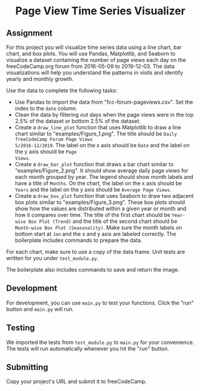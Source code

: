 <h1 align="center"><string>Page View Time Series Visualizer
</string></h1>

## **Assignment**

For this project you will visualize time series data using a line chart, bar chart, and box plots. You will use Pandas, Matplotlib, and Seaborn to visualize a dataset containing the number of page views each day on the freeCodeCamp.org forum from 2016-05-09 to 2019-12-03. The data visualizations will help you understand the patterns in visits and identify yearly and monthly growth.

Use the data to complete the following tasks:

- Use Pandas to import the data from "fcc-forum-pageviews.csv". Set the index to the <code>date</code> column.
- Clean the data by filtering out days when the page views were in the top 2.5% of the dataset or bottom 2.5% of the dataset.
- Create a <code>draw_line_plot</code> function that uses Matplotlib to draw a line chart similar to "examples/Figure_1.png". The title should be <code>Daily freeCodeCamp Forum Page Views 5/2016-12/2019</code>. The label on the x axis should be <code>Date</code> and the label on the y axis should be <code>Page Views</code>.
- Create a <code>draw_bar_plot</code> function that draws a bar chart similar to "examples/Figure_2.png". It should show average daily page views for each month grouped by year. The legend should show month labels and have a title of <code>Months</code>. On the chart, the label on the x axis should be <code>Years</code> and the label on the y axis should be <code>Average Page Views</code>.
- Create a <code>draw_box_plot</code> function that uses Seaborn to draw two adjacent box plots similar to "examples/Figure_3.png". These box plots should show how the values are distributed within a given year or month and how it compares over time. The title of the first chart should be <code>Year-wise Box Plot (Trend)</code> and the title of the second chart should be <code>Month-wise Box Plot (Seasonality)</code>. Make sure the month labels on bottom start at <code>Jan</code> and the x and y axis are labeled correctly. The boilerplate includes commands to prepare the data.

For each chart, make sure to use a copy of the data frame. Unit tests are written for you under <code>test_module.py</code>.

The boilerplate also includes commands to save and return the image.

## **Development**

For development, you can use <code>main.py</code> to test your functions. Click the "run" button and <code>main.py</code> will run.

## **Testing**

We imported the tests from <code>test_module.py</code> to <code>main.py</code> for your convenience. The tests will run automatically whenever you hit the "run" button.

## **Submitting**

Copy your project's URL and submit it to freeCodeCamp.
